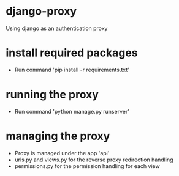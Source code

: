 # django-proxy
Using django as an authentication proxy

# install required packages
- Run command 'pip install -r requirements.txt'

# running the proxy
- Run command 'python manage.py runserver'

# managing the proxy
- Proxy is managed under the app 'api'
- urls.py and views.py for the reverse proxy redirection handling
- permissions.py for the permission handling for each view